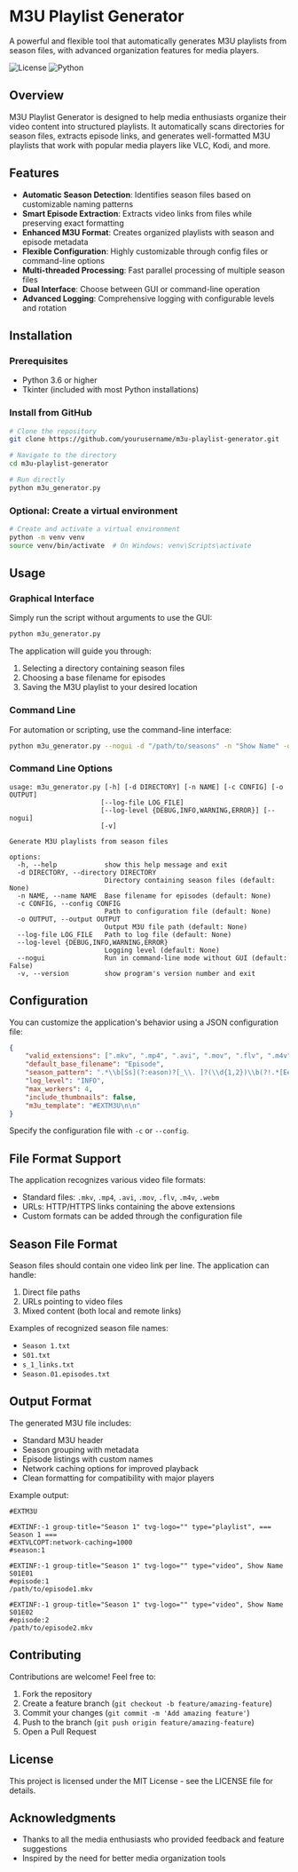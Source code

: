 # M3U Playlist Generator

A powerful and flexible tool that automatically generates M3U playlists from season files, with advanced organization features for media players.

![License](https://img.shields.io/badge/license-MIT-blue.svg)
![Python](https://img.shields.io/badge/python-3.6%2B-brightgreen.svg)

## Overview

M3U Playlist Generator is designed to help media enthusiasts organize their video content into structured playlists. It automatically scans directories for season files, extracts episode links, and generates well-formatted M3U playlists that work with popular media players like VLC, Kodi, and more.

## Features

- **Automatic Season Detection**: Identifies season files based on customizable naming patterns
- **Smart Episode Extraction**: Extracts video links from files while preserving exact formatting
- **Enhanced M3U Format**: Creates organized playlists with season and episode metadata
- **Flexible Configuration**: Highly customizable through config files or command-line options
- **Multi-threaded Processing**: Fast parallel processing of multiple season files
- **Dual Interface**: Choose between GUI or command-line operation
- **Advanced Logging**: Comprehensive logging with configurable levels and rotation

## Installation

### Prerequisites
- Python 3.6 or higher
- Tkinter (included with most Python installations)

### Install from GitHub
```bash
# Clone the repository
git clone https://github.com/yourusername/m3u-playlist-generator.git

# Navigate to the directory
cd m3u-playlist-generator

# Run directly
python m3u_generator.py
```

### Optional: Create a virtual environment
```bash
# Create and activate a virtual environment
python -m venv venv
source venv/bin/activate  # On Windows: venv\Scripts\activate
```

## Usage

### Graphical Interface

Simply run the script without arguments to use the GUI:

```bash
python m3u_generator.py
```

The application will guide you through:
1. Selecting a directory containing season files
2. Choosing a base filename for episodes
3. Saving the M3U playlist to your desired location

### Command Line

For automation or scripting, use the command-line interface:

```bash
python m3u_generator.py --nogui -d "/path/to/seasons" -n "Show Name" -o "playlist.m3u"
```

### Command Line Options

```
usage: m3u_generator.py [-h] [-d DIRECTORY] [-n NAME] [-c CONFIG] [-o OUTPUT]
                       [--log-file LOG_FILE]
                       [--log-level {DEBUG,INFO,WARNING,ERROR}] [--nogui]
                       [-v]

Generate M3U playlists from season files

options:
  -h, --help            show this help message and exit
  -d DIRECTORY, --directory DIRECTORY
                        Directory containing season files (default: None)
  -n NAME, --name NAME  Base filename for episodes (default: None)
  -c CONFIG, --config CONFIG
                        Path to configuration file (default: None)
  -o OUTPUT, --output OUTPUT
                        Output M3U file path (default: None)
  --log-file LOG_FILE   Path to log file (default: None)
  --log-level {DEBUG,INFO,WARNING,ERROR}
                        Logging level (default: None)
  --nogui               Run in command-line mode without GUI (default: False)
  -v, --version         show program's version number and exit
```

## Configuration

You can customize the application's behavior using a JSON configuration file:

```json
{
    "valid_extensions": [".mkv", ".mp4", ".avi", ".mov", ".flv", ".m4v", ".webm"],
    "default_base_filename": "Episode",
    "season_pattern": ".*\\b[Ss](?:eason)?[_\\. ]?(\\d{1,2})\\b(?!.*[Ee]\\d{1,2}).*",
    "log_level": "INFO",
    "max_workers": 4,
    "include_thumbnails": false,
    "m3u_template": "#EXTM3U\n\n"
}
```

Specify the configuration file with `-c` or `--config`.

## File Format Support

The application recognizes various video file formats:

- Standard files: `.mkv`, `.mp4`, `.avi`, `.mov`, `.flv`, `.m4v`, `.webm`
- URLs: HTTP/HTTPS links containing the above extensions
- Custom formats can be added through the configuration file

## Season File Format

Season files should contain one video link per line. The application can handle:

1. Direct file paths
2. URLs pointing to video files
3. Mixed content (both local and remote links)

Examples of recognized season file names:
- `Season 1.txt`
- `S01.txt`
- `s_1_links.txt`
- `Season.01.episodes.txt`

## Output Format

The generated M3U file includes:

- Standard M3U header
- Season grouping with metadata
- Episode listings with custom names
- Network caching options for improved playback
- Clean formatting for compatibility with major players

Example output:
```
#EXTM3U

#EXTINF:-1 group-title="Season 1" tvg-logo="" type="playlist", === Season 1 ===
#EXTVLCOPT:network-caching=1000
#season:1

#EXTINF:-1 group-title="Season 1" tvg-logo="" type="video", Show Name S01E01
#episode:1
/path/to/episode1.mkv

#EXTINF:-1 group-title="Season 1" tvg-logo="" type="video", Show Name S01E02
#episode:2
/path/to/episode2.mkv
```

## Contributing

Contributions are welcome! Feel free to:

1. Fork the repository
2. Create a feature branch (`git checkout -b feature/amazing-feature`)
3. Commit your changes (`git commit -m 'Add amazing feature'`)
4. Push to the branch (`git push origin feature/amazing-feature`)
5. Open a Pull Request

## License

This project is licensed under the MIT License - see the LICENSE file for details.

## Acknowledgments

- Thanks to all the media enthusiasts who provided feedback and feature suggestions
- Inspired by the need for better media organization tools
